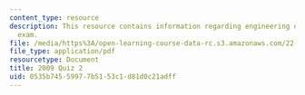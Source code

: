 ```yaml
---
content_type: resource
description: This resource contains information regarding engineering of nuclear reactors
  exam.
file: /media/https%3A/open-learning-course-data-rc.s3.amazonaws.com/22-312-engineering-of-nuclear-reactors-fall-2015/0535b74559977b5153c1d81d0c21adff_MIT22_312F15_quiz2_2009.pdf
file_type: application/pdf
resourcetype: Document
title: 2009 Quiz 2
uid: 0535b745-5997-7b51-53c1-d81d0c21adff
---
```

